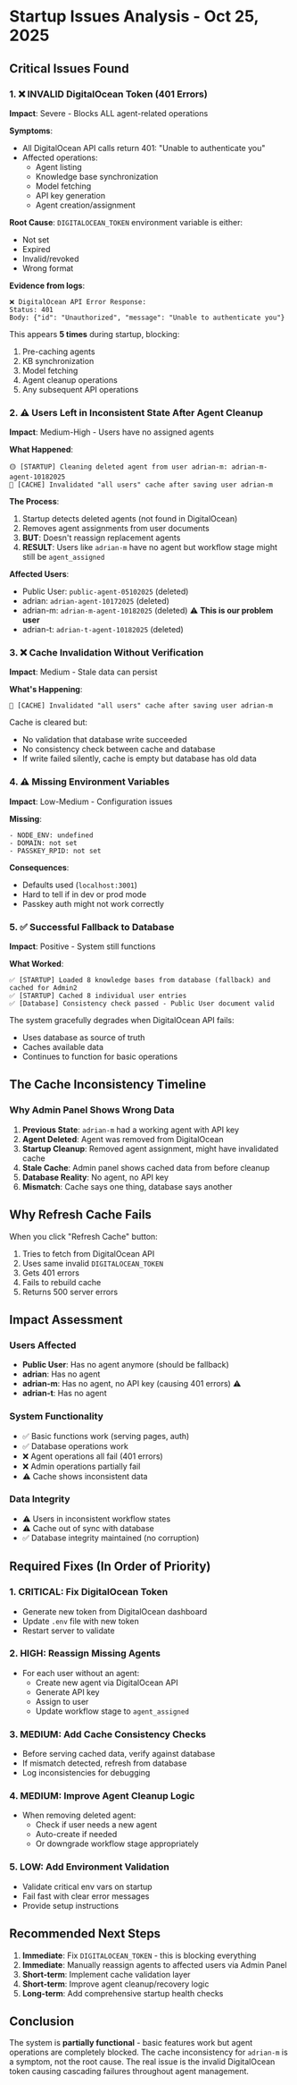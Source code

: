 # Startup Issues Analysis - Oct 25, 2025

## Critical Issues Found

### 1. ❌ **INVALID DigitalOcean Token (401 Errors)**
**Impact**: Severe - Blocks ALL agent-related operations

**Symptoms**:
- All DigitalOcean API calls return 401: "Unable to authenticate you"
- Affected operations:
  - Agent listing
  - Knowledge base synchronization
  - Model fetching
  - API key generation
  - Agent creation/assignment

**Root Cause**: `DIGITALOCEAN_TOKEN` environment variable is either:
- Not set
- Expired
- Invalid/revoked
- Wrong format

**Evidence from logs**:
```
❌ DigitalOcean API Error Response:
Status: 401
Body: {"id": "Unauthorized", "message": "Unable to authenticate you"}
```

This appears **5 times** during startup, blocking:
1. Pre-caching agents
2. KB synchronization  
3. Model fetching
4. Agent cleanup operations
5. Any subsequent API operations

### 2. ⚠️ **Users Left in Inconsistent State After Agent Cleanup**
**Impact**: Medium-High - Users have no assigned agents

**What Happened**:
```
🟡 [STARTUP] Cleaning deleted agent from user adrian-m: adrian-m-agent-10182025
🔄 [CACHE] Invalidated "all users" cache after saving user adrian-m
```

**The Process**:
1. Startup detects deleted agents (not found in DigitalOcean)
2. Removes agent assignments from user documents
3. **BUT**: Doesn't reassign replacement agents
4. **RESULT**: Users like `adrian-m` have no agent but workflow stage might still be `agent_assigned`

**Affected Users**:
- Public User: `public-agent-05102025` (deleted)
- adrian: `adrian-agent-10172025` (deleted)
- adrian-m: `adrian-m-agent-10182025` (deleted) ⚠️ **This is our problem user**
- adrian-t: `adrian-t-agent-10182025` (deleted)

### 3. ❌ **Cache Invalidation Without Verification**
**Impact**: Medium - Stale data can persist

**What's Happening**:
```
🔄 [CACHE] Invalidated "all users" cache after saving user adrian-m
```

Cache is cleared but:
- No validation that database write succeeded
- No consistency check between cache and database
- If write failed silently, cache is empty but database has old data

### 4. ⚠️ **Missing Environment Variables**
**Impact**: Low-Medium - Configuration issues

**Missing**:
```
- NODE_ENV: undefined
- DOMAIN: not set  
- PASSKEY_RPID: not set
```

**Consequences**:
- Defaults used (`localhost:3001`)
- Hard to tell if in dev or prod mode
- Passkey auth might not work correctly

### 5. ✅ **Successful Fallback to Database**
**Impact**: Positive - System still functions

**What Worked**:
```
✅ [STARTUP] Loaded 8 knowledge bases from database (fallback) and cached for Admin2
✅ [STARTUP] Cached 8 individual user entries
✅ [Database] Consistency check passed - Public User document valid
```

The system gracefully degrades when DigitalOcean API fails:
- Uses database as source of truth
- Caches available data
- Continues to function for basic operations

## The Cache Inconsistency Timeline

### Why Admin Panel Shows Wrong Data

1. **Previous State**: `adrian-m` had a working agent with API key
2. **Agent Deleted**: Agent was removed from DigitalOcean
3. **Startup Cleanup**: Removed agent assignment, might have invalidated cache
4. **Stale Cache**: Admin panel shows cached data from before cleanup
5. **Database Reality**: No agent, no API key
6. **Mismatch**: Cache says one thing, database says another

## Why Refresh Cache Fails

When you click "Refresh Cache" button:
1. Tries to fetch from DigitalOcean API
2. Uses same invalid `DIGITALOCEAN_TOKEN`
3. Gets 401 errors
4. Fails to rebuild cache
5. Returns 500 server errors

## Impact Assessment

### Users Affected
- **Public User**: Has no agent anymore (should be fallback)
- **adrian**: Has no agent
- **adrian-m**: Has no agent, no API key (causing 401 errors) ⚠️
- **adrian-t**: Has no agent

### System Functionality
- ✅ Basic functions work (serving pages, auth)
- ✅ Database operations work
- ❌ Agent operations all fail (401 errors)
- ❌ Admin operations partially fail
- ⚠️ Cache shows inconsistent data

### Data Integrity
- ⚠️ Users in inconsistent workflow states
- ⚠️ Cache out of sync with database
- ✅ Database integrity maintained (no corruption)

## Required Fixes (In Order of Priority)

### 1. **CRITICAL**: Fix DigitalOcean Token
- Generate new token from DigitalOcean dashboard
- Update `.env` file with new token
- Restart server to validate

### 2. **HIGH**: Reassign Missing Agents
- For each user without an agent:
  - Create new agent via DigitalOcean API
  - Generate API key
  - Assign to user
  - Update workflow stage to `agent_assigned`

### 3. **MEDIUM**: Add Cache Consistency Checks
- Before serving cached data, verify against database
- If mismatch detected, refresh from database
- Log inconsistencies for debugging

### 4. **MEDIUM**: Improve Agent Cleanup Logic
- When removing deleted agent:
  - Check if user needs a new agent
  - Auto-create if needed
  - Or downgrade workflow stage appropriately

### 5. **LOW**: Add Environment Validation
- Validate critical env vars on startup
- Fail fast with clear error messages
- Provide setup instructions

## Recommended Next Steps

1. **Immediate**: Fix `DIGITALOCEAN_TOKEN` - this is blocking everything
2. **Immediate**: Manually reassign agents to affected users via Admin Panel
3. **Short-term**: Implement cache validation layer
4. **Short-term**: Improve agent cleanup/recovery logic
5. **Long-term**: Add comprehensive startup health checks

## Conclusion

The system is **partially functional** - basic features work but agent operations are completely blocked. The cache inconsistency for `adrian-m` is a symptom, not the root cause. The real issue is the invalid DigitalOcean token causing cascading failures throughout agent management.
